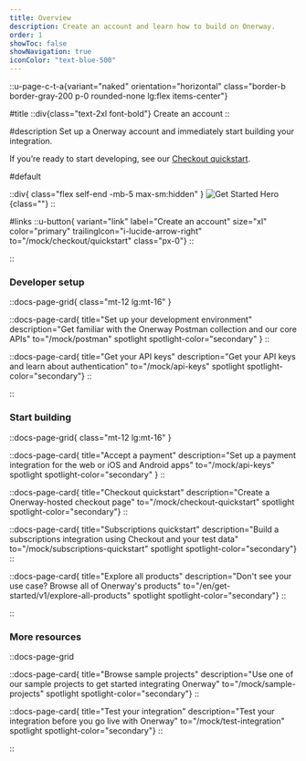 ```yaml
---
title: Overview
description: Create an account and learn how to build on Onerway.
order: 1
showToc: false
showNavigation: true
iconColor: "text-blue-500"
---
```



::u-page-c-t-a{variant="naked" orientation="horizontal" class="border-b border-gray-200 p-0 rounded-none lg:flex items-center"}

#title
  ::div{class="text-2xl font-bold"}
  Create an account
  ::

#description
Set up a Onerway account and immediately start building your integration.

If you’re ready to start developing, see our [Checkout quickstart](/mock/checkout/quickstart).

#default

  ::div{ class="flex self-end -mb-5 max-sm:hidden" }
  ![Get Started Hero](https://b.stripecdn.com/docs-statics-srv/assets/get-started-hero.df33114d2906584b94ad36e4e2588d16.png){class=""}
  ::

#links
  ::u-button{ variant="link" label="Create an account" size="xl" color="primary" trailingIcon="i-lucide-arrow-right" to="/mock/checkout/quickstart" class="px-0"}
  ::

::

### Developer setup

::docs-page-grid{ class="mt-12 lg:mt-16" }

  ::docs-page-card{ title="Set up your development environment" description="Get familiar with the Onerway Postman collection and our core APIs" to="/mock/postman" spotlight spotlight-color="secondary" }
  ::

  ::docs-page-card{ title="Get your API keys" description="Get your API keys and learn about authentication" to="/mock/api-keys" spotlight spotlight-color="secondary"}
  ::

::

### Start building

::docs-page-grid{ class="mt-12 lg:mt-16" }

  ::docs-page-card{ title="Accept a payment" description="Set up a payment integration for the web or iOS and Android apps" to="/mock/api-keys" spotlight spotlight-color="secondary" }
  ::

  ::docs-page-card{ title="Checkout quickstart" description="Create a Onerway-hosted checkout page" to="/mock/checkout-quickstart" spotlight spotlight-color="secondary"}
  ::

  ::docs-page-card{ title="Subscriptions quickstart" description="Build a subscriptions integration using Checkout and your test data" to="/mock/subscriptions-quickstart" spotlight spotlight-color="secondary"}
  ::

  ::docs-page-card{ title="Explore all products" description="Don't see your use case? Browse all of Onerway's products" to="/en/get-started/v1/explore-all-products" spotlight spotlight-color="secondary"}
  ::

::

### More resources

::docs-page-grid

  ::docs-page-card{ title="Browse sample projects" description="Use one of our sample projects to get started integrating Onerway" to="/mock/sample-projects" spotlight spotlight-color="secondary"}
  ::

  ::docs-page-card{ title="Test your integration" description="Test your integration before you go live with Onerway" to="/mock/test-integration" spotlight spotlight-color="secondary"}
  ::

::
